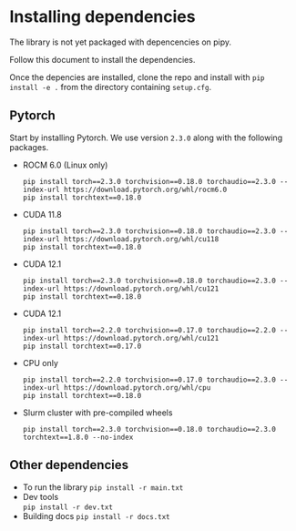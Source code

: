 # Installing dependencies

The library is not yet packaged with depencencies on pipy.  

Follow this document to install the dependencies.

Once the depencies are installed, clone the repo and install with `pip install -e .` from the directory containing `setup.cfg`.

## Pytorch

Start by installing Pytorch. We use version `2.3.0` along with the following packages.
- ROCM 6.0 (Linux only)
  ```
  pip install torch==2.3.0 torchvision==0.18.0 torchaudio==2.3.0 --index-url https://download.pytorch.org/whl/rocm6.0
  pip install torchtext==0.18.0 
  ```
- CUDA 11.8
  ```
  pip install torch==2.3.0 torchvision==0.18.0 torchaudio==2.3.0 --index-url https://download.pytorch.org/whl/cu118
  pip install torchtext==0.18.0 
  ```
- CUDA 12.1
  ```
  pip install torch==2.3.0 torchvision==0.18.0 torchaudio==2.3.0 --index-url https://download.pytorch.org/whl/cu121
  pip install torchtext==0.18.0 
  ```
- CUDA 12.1
  ```
  pip install torch==2.2.0 torchvision==0.17.0 torchaudio==2.2.0 --index-url https://download.pytorch.org/whl/cu121
  pip install torchtext==0.17.0 
  ```
- CPU only
  ```
  pip install torch==2.2.0 torchvision==0.17.0 torchaudio==2.3.0 --index-url https://download.pytorch.org/whl/cpu
  pip install torchtext==0.18.0 
  ```
- Slurm cluster with pre-compiled wheels
  ```
  pip install torch==2.3.0 torchvision==0.18.0 torchaudio==2.3.0 torchtext==1.8.0 --no-index
  ```

## Other dependencies

- To run the library 
  `pip install -r main.txt`
- Dev tools    
  `pip install -r dev.txt`
- Building docs 
  `pip install -r docs.txt`
